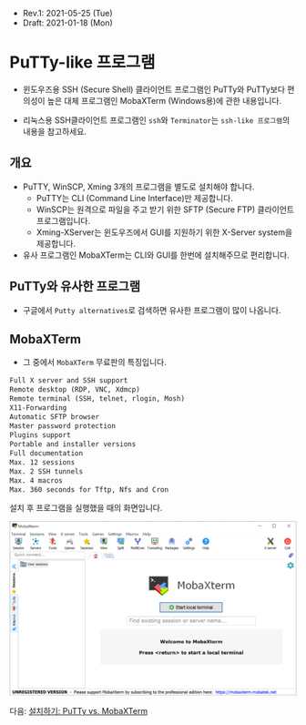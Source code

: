 * Rev.1: 2021-05-25 (Tue)
* Draft: 2021-01-18 (Mon)
# PuTTy-like 프로그램
* 윈도우즈용 SSH (Secure Shell) 클라이언트 프로그램인 PuTTy와 PuTTy보다 편의성이 높은 대체 프로그램인 MobaXTerm (Windows용)에 관한 내용입니다.

* 리눅스용 SSH클라이언트 프로그램인 `ssh`와 `Terminator`는 `ssh-like 프로그램`의 내용을 참고하세요.

## 개요
* PuTTY, WinSCP, Xming 3개의 프로그램을 별도로 설치해야 합니다.
  * PuTTY는 CLI (Command Line Interface)만 제공합니다.
  * WinSCP는 원격으로 파일을 주고 받기 위한 SFTP (Secure FTP) 클라이언트 프로그램입니다.
  * Xming-XServer는 윈도우즈에서 GUI를 지원하기 위한 X-Server system을 제공합니다.
* 유사 프로그램인 MobaXTerm는 CLI와 GUI를 한번에 설치해주므로 편리합니다.

## PuTTy와 유사한 프로그램
* 구글에서 `Putty alternatives`로 검색하면 유사한 프로그램이 많이 나옵니다.

## MobaXTerm
* 그 중에서 `MobaXTerm` 무료판의 특징입니다. 

```text
Full X server and SSH support
Remote desktop (RDP, VNC, Xdmcp)
Remote terminal (SSH, telnet, rlogin, Mosh)
X11-Forwarding
Automatic SFTP browser
Master password protection
Plugins support
Portable and installer versions
Full documentation
Max. 12 sessions
Max. 2 SSH tunnels
Max. 4 macros
Max. 360 seconds for Tftp, Nfs and Cron
```

설치 후 프로그램을 실행했을 때의 화면입니다.

<img src='images/mobaxterm-initial_launch.png'>

다음: [설치하기: PuTTy vs. MobaXTerm](INSTALL.md)
